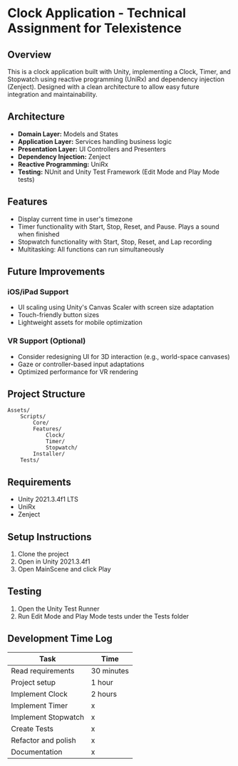 # Clock Application - Technical Assignment for Telexistence

## Overview
This is a clock application built with Unity, implementing a Clock, Timer, and Stopwatch using reactive programming (UniRx) and dependency injection (Zenject).
Designed with a clean architecture to allow easy future integration and maintainability.

## Architecture
- **Domain Layer:** Models and States
- **Application Layer:** Services handling business logic
- **Presentation Layer:** UI Controllers and Presenters
- **Dependency Injection:** Zenject
- **Reactive Programming:** UniRx
- **Testing:** NUnit and Unity Test Framework (Edit Mode and Play Mode tests)

## Features
- Display current time in user's timezone
- Timer functionality with Start, Stop, Reset, and Pause. Plays a sound when finished
- Stopwatch functionality with Start, Stop, Reset, and Lap recording
- Multitasking: All functions can run simultaneously

## Future Improvements

### iOS/iPad Support
- UI scaling using Unity's Canvas Scaler with screen size adaptation
- Touch-friendly button sizes
- Lightweight assets for mobile optimization

### VR Support (Optional)
- Consider redesigning UI for 3D interaction (e.g., world-space canvases)
- Gaze or controller-based input adaptations
- Optimized performance for VR rendering

## Project Structure
```
Assets/
    Scripts/
        Core/
        Features/
            Clock/
            Timer/
            Stopwatch/
        Installer/
    Tests/
```

## Requirements
- Unity 2021.3.4f1 LTS
- UniRx
- Zenject

## Setup Instructions
1. Clone the project
2. Open in Unity 2021.3.4f1
3. Open MainScene and click Play

## Testing
1. Open the Unity Test Runner
2. Run Edit Mode and Play Mode tests under the Tests folder

## Development Time Log
| Task | Time |
|------|------|
| Read requirements | 30 minutes |
| Project setup | 1 hour |
| Implement Clock | 2 hours |
| Implement Timer | x |
| Implement Stopwatch | x |
| Create Tests | x |
| Refactor and polish | x |
| Documentation | x |
